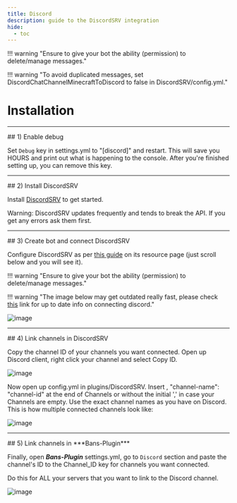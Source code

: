 ```yaml
---
title: Discord
description: guide to the DiscordSRV integration
hide:
  - toc
---
```



!!! warning "Ensure to give your bot the ability (permission) to delete/manage messages."

!!! warning "To avoid duplicated messages, set DiscordChatChannelMinecraftToDiscord to false in DiscordSRV/config.yml."

# Installation

<hr>
## 1) Enable debug

Set `Debug` key in settings.yml to "[discord]" and restart. This will save you HOURS and print out what is happening to the console. After you're finished setting up, you can remove this key.

<hr>
## 2) Install DiscordSRV

Install [DiscordSRV](https://www.spigotmc.org/resources/discordsrv.18494/) to get started.

Warning: DiscordSRV updates frequently and tends to break the API. If you get any errors ask them first.

<hr>
## 3) Create bot and connect DiscordSRV

Configure DiscordSRV as per [this guide](https://www.spigotmc.org/resources/discordsrv.18494/) on its resource page (just scroll below and you will see it).

!!! warning "Ensure to give your bot the ability (permission) to delete/manage messages."

!!! warning "The image below may get outdated really fast, please check [this](https://www.spigotmc.org/resources/discordsrv.18494/) link for up to date info on connecting discord."

![image](https://github.com/user-attachments/assets/4ea7ede2-b867-474e-a5f3-e83e05794ac9)

<hr>
## 4) Link channels in DiscordSRV

Copy the channel ID of your channels you want connected. Open up Discord client, right click your channel and select Copy ID.

![image](https://github.com/user-attachments/assets/24b6abf3-8808-4a65-bb24-f9541bb645a3)

Now open up config.yml in plugins/DiscordSRV. Insert , "channel-name": "channel-id" at the end of Channels or without the initial ',' in case your Channels are empty. Use the exact channel names as you have on Discord. This is how multiple connected channels look like:

![image](https://github.com/user-attachments/assets/1ece43ae-890b-4d90-ac71-71d1c5c8abbf)

<hr>
## 5) Link channels in ***Bans-Plugin***

Finally, open ***Bans-Plugin*** settings.yml, go to `Discord` section and paste the channel's ID to the Channel_ID key for channels you want connected.

Do this for ALL your servers that you want to link to the Discord channel.

![image](https://github.com/user-attachments/assets/5650eaec-5638-477c-9cba-d6683561cfb3)

